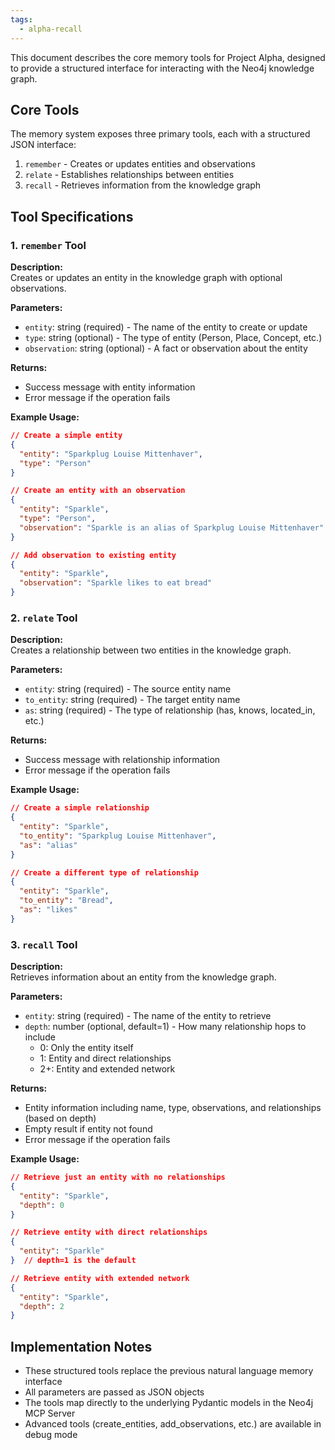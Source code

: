 ```yaml
---
tags:
  - alpha-recall
---
```



This document describes the core memory tools for Project Alpha, designed to provide a structured interface for interacting with the Neo4j knowledge graph.

## Core Tools

The memory system exposes three primary tools, each with a structured JSON interface:

1. `remember` - Creates or updates entities and observations
2. `relate` - Establishes relationships between entities
3. `recall` - Retrieves information from the knowledge graph

## Tool Specifications

### 1. `remember` Tool

**Description:**  
Creates or updates an entity in the knowledge graph with optional observations.

**Parameters:**

- `entity`: string (required) - The name of the entity to create or update
- `type`: string (optional) - The type of entity (Person, Place, Concept, etc.)
- `observation`: string (optional) - A fact or observation about the entity

**Returns:**

- Success message with entity information
- Error message if the operation fails

**Example Usage:**

```json
// Create a simple entity
{
  "entity": "Sparkplug Louise Mittenhaver",
  "type": "Person"
}

// Create an entity with an observation
{
  "entity": "Sparkle",
  "type": "Person",
  "observation": "Sparkle is an alias of Sparkplug Louise Mittenhaver"
}

// Add observation to existing entity
{
  "entity": "Sparkle",
  "observation": "Sparkle likes to eat bread"
}
```

### 2. `relate` Tool

**Description:**  
Creates a relationship between two entities in the knowledge graph.

**Parameters:**

- `entity`: string (required) - The source entity name
- `to_entity`: string (required) - The target entity name
- `as`: string (required) - The type of relationship (has, knows, located_in, etc.)

**Returns:**

- Success message with relationship information
- Error message if the operation fails

**Example Usage:**

```json
// Create a simple relationship
{
  "entity": "Sparkle",
  "to_entity": "Sparkplug Louise Mittenhaver", 
  "as": "alias"
}

// Create a different type of relationship
{
  "entity": "Sparkle",
  "to_entity": "Bread",
  "as": "likes"
}
```

### 3. `recall` Tool

**Description:**  
Retrieves information about an entity from the knowledge graph.

**Parameters:**

- `entity`: string (required) - The name of the entity to retrieve
- `depth`: number (optional, default=1) - How many relationship hops to include
    - 0: Only the entity itself
    - 1: Entity and direct relationships
    - 2+: Entity and extended network

**Returns:**

- Entity information including name, type, observations, and relationships (based on depth)
- Empty result if entity not found
- Error message if the operation fails

**Example Usage:**

```json
// Retrieve just an entity with no relationships
{
  "entity": "Sparkle",
  "depth": 0
}

// Retrieve entity with direct relationships
{
  "entity": "Sparkle"
}  // depth=1 is the default

// Retrieve entity with extended network
{
  "entity": "Sparkle",
  "depth": 2
}
```

## Implementation Notes

- These structured tools replace the previous natural language memory interface
- All parameters are passed as JSON objects
- The tools map directly to the underlying Pydantic models in the Neo4j MCP Server
- Advanced tools (create_entities, add_observations, etc.) are available in debug mode